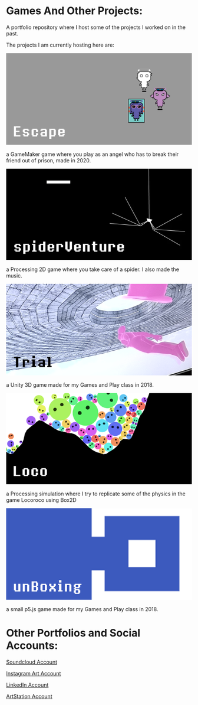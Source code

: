# Games And Other Projects:

A portfolio repository where I host some of the projects I worked on in the past.

The projects I am currently hosting here are:



![](thumbnails/escapeThumbnail.png)

a GameMaker game where you play as an angel who has to break their friend out of prison, made in 2020.




![](thumbnails/spiderVentureThumbnail.png)

a Processing 2D game where you take care of a spider. I also made the music.




![](thumbnails/trialThumbnail.png)

a Unity 3D game made for my Games and Play class in 2018.




![](thumbnails/locoThumbnail.png)

a Processing simulation where I try to replicate some of the physics in the game Locoroco using Box2D




![](thumbnails/unBoxingThumbnail.png)

a small p5.js game made for my Games and Play class in 2018.





# Other Portfolios and Social Accounts:

[Soundcloud Account](https://soundcloud.com/hatim-benhsain)

[Instagram Art Account](https://www.instagram.com/hatimb00/)

[LinkedIn Account](https://www.linkedin.com/in/hatim-benhsain-b7a426175/)

[ArtStation Account](https://www.artstation.com/hatimbenhsain)
